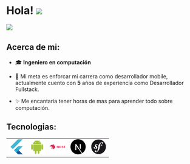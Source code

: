 # Hola! <img src="https://github.com/TheDudeThatCode/TheDudeThatCode/blob/master/Assets/Hi.gif" width="29px">

<img src="https://github.com/TheDudeThatCode/TheDudeThatCode/blob/master/Assets/Developer.gif" width="200px">

## Acerca de mi:

- 🎓 <b>Ingeniero en computación</b>
 
- 🎯 Mi meta es enforcar mi carrera como desarrollador mobile, actualmente cuento con <b>5</b> años de experiencia como Desarrollador Fullstack. 

- ✨ Me encantaria tener horas de mas para aprender todo sobre computación.

## Tecnologias:
<table>
  <tr>
    <td><img src="https://github.com/devicons/devicon/blob/v2.13.0/icons/flutter/flutter-original.svg" width="40" height="40"/></td>
    <td><img src="https://github.com/devicons/devicon/blob/v2.13.0/icons/android/android-original.svg" width="40" height="40"/></td>
    <td><img src="https://github.com/devicons/devicon/blob/v2.13.0/icons/nestjs/nestjs-plain-wordmark.svg" width="40" height="40"/></td>
    <td><img src="https://github.com/devicons/devicon/blob/v2.13.0/icons/nextjs/nextjs-original.svg" width="40" height="40"/></td>
    <td><img src="https://github.com/devicons/devicon/blob/v2.13.0/icons/symfony/symfony-original.svg" width="40" height="40"/></td>
  </tr>
</table>
